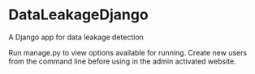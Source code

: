 # DataLeakageDjango
A Django app for data leakage detection

Run manage.py to view options available for running. Create new users from the command line before using in the admin activated website.
